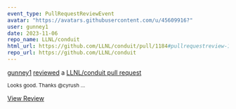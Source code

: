 ```yaml
---
event_type: PullRequestReviewEvent
avatar: "https://avatars.githubusercontent.com/u/45609916?"
user: gunney1
date: 2023-11-06
repo_name: LLNL/conduit
html_url: https://github.com/LLNL/conduit/pull/1184#pullrequestreview-1715654631
repo_url: https://github.com/LLNL/conduit
---
```


<a href='https://github.com/gunney1' target='_blank'>gunney1</a> <a href='https://github.com/LLNL/conduit/pull/1184#pullrequestreview-1715654631' target='_blank'>reviewed</a> a <a href='https://github.com/LLNL/conduit/pull/1184' target='_blank'>LLNL/conduit pull request</a>

<small>Looks good.  Thanks @cyrush ...</small>

<a href='https://github.com/LLNL/conduit/pull/1184#pullrequestreview-1715654631' target='_blank'>View Review</a>